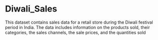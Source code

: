 # Diwali_Sales
This dataset contains sales data for a retail store during the Diwali festival period in India. The data includes information on the products sold, their categories, the sales channels, the sale prices, and the quantities sold
